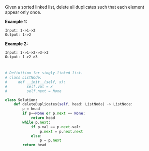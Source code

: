 Given a sorted linked list, delete all duplicates such that each element appear only once.

**Example 1:**
```
Input: 1->1->2
Output: 1->2
```
**Example 2:**
```
Input: 1->1->2->3->3
Output: 1->2->3
```
# 
```python
# Definition for singly-linked list.
# class ListNode:
#     def __init__(self, x):
#         self.val = x
#         self.next = None

class Solution:
    def deleteDuplicates(self, head: ListNode) -> ListNode:
        p = head
        if p==None or p.next == None:
            return head
        while p.next:
            if p.val == p.next.val:
                p.next = p.next.next
            else:
                p = p.next
        return head
            
```